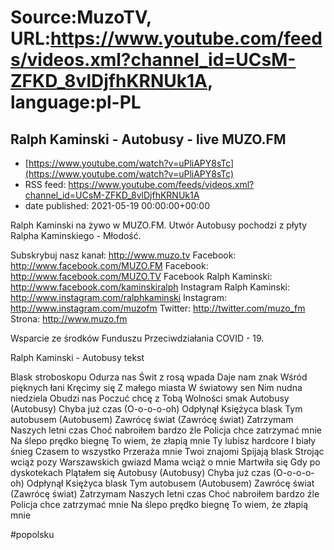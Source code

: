 # Source:MuzoTV, URL:https://www.youtube.com/feeds/videos.xml?channel_id=UCsM-ZFKD_8vlDjfhKRNUk1A, language:pl-PL

## Ralph Kaminski - Autobusy - live MUZO.FM
 - [https://www.youtube.com/watch?v=uPliAPY8sTc](https://www.youtube.com/watch?v=uPliAPY8sTc)
 - RSS feed: https://www.youtube.com/feeds/videos.xml?channel_id=UCsM-ZFKD_8vlDjfhKRNUk1A
 - date published: 2021-05-19 00:00:00+00:00

Ralph Kaminski na żywo w MUZO.FM. Utwór Autobusy pochodzi z płyty Ralpha Kaminskiego - Młodość. 

Subskrybuj nasz kanał: http://www.muzo.tv
Facebook: http://www.facebook.com/MUZO.FM
Facebook: http://www.facebook.com/MUZO.TV
Facebook Ralph Kaminski: http://www.facebook.com/kaminskiralph
Instagram Ralph Kaminski: http://www.instagram.com/ralphkaminski
Instagram: http://www.instagram.com/muzofm
Twitter: http://twitter.com/muzo_fm
Strona: http://www.muzo.fm

Wsparcie ze środków Funduszu Przeciwdziałania COVID - 19.

Ralph Kaminski - Autobusy tekst 

Blask stroboskopu
Odurza nas
Świt z rosą wpada
Daje nam znak
Wśród pięknych łani
Kręcimy się
Z małego miasta
W światowy sen
Nim nudna niedziela
Obudzi nas
Poczuć chcę z Tobą
Wolności smak
Autobusy (Autobusy)
Chyba już czas (O-o-o-o-oh)
Odpłynął
Księżyca blask
Tym autobusem (Autobusem)
Zawrócę świat (Zawrócę świat)
Zatrzymam
Naszych letni czas
Choć nabroiłem bardzo źle
Policja chce zatrzymać mnie
Na ślepo prędko biegnę
To wiem, że złapią mnie
Ty lubisz hardcore
I biały śnieg
Czasem to wszystko
Przeraża mnie
Twoi znajomi
Spijają blask
Strojąc wciąż pozy
Warszawskich gwiazd
Mama wciąż o mnie
Martwiła się
Gdy po dyskotekach
Plątałem się
Autobusy (Autobusy)
Chyba już czas (O-o-o-o-oh)
Odpłynął
Księżyca blask
Tym autobusem (Autobusem)
Zawrócę świat (Zawrócę świat)
Zatrzymam
Naszych letni czas
Choć nabroiłem bardzo źle
Policja chce zatrzymać mnie
Na ślepo prędko biegnę
To wiem, że złapią mnie 

#popolsku

